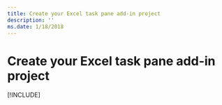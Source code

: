 ```yaml
---
title: Create your Excel task pane add-in project
description: ''
ms.date: 1/18/2018
---
```



# Create your Excel task pane add-in project

[!INCLUDE[](../includes/excel-tutorial-setup.md)]